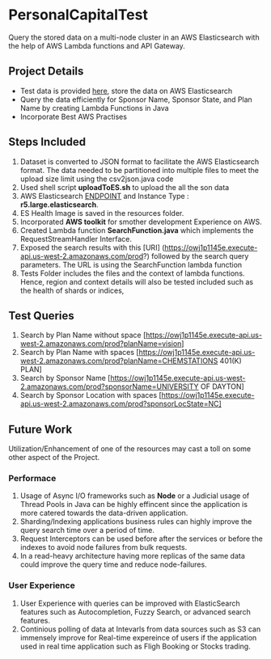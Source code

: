 # PersonalCapitalTest
Query the stored data on a multi-node cluster in an AWS Elasticsearch with the help of AWS Lambda functions and API Gateway.

## Project Details

- Test data is provided [here](http://askebsa.dol.gov/FOIA%20Files/2016/Latest/F_5500_2016_Latest.zip), store the data on AWS Elasticsearch
- Query the data efficiently for Sponsor Name, Sponsor State, and Plan Name by creating Lambda Functions in Java
- Incorporate Best AWS Practises

## Steps Included
 1. Dataset is converted to JSON format to facilitate the AWS Elasticsearch format. The data needed to be partitioned into multiple files to meet the upload size limit using the csv2json.java code
 2. Used shell script **uploadToES.sh** to upload the all the son data
 3. AWS Elasticsearch [ENDPOINT](https://search-personal-capital-test-4m773ana7dhcdm4rkvgkmqo2uu.us-east-2.es.amazonaws.com) and Instance Type : **r5.large.elasticsearch**.
 4. ES Health Image is saved in the resources folder.
 5. Incorporated **AWS toolkit** for smother development Experience on AWS.
 6. Created Lambda function **SearchFunction.java** which implements the RequestStreamHandler Interface.
 7. Exposed the search results with this [URI] (https://owj1p1145e.execute-api.us-west-2.amazonaws.com/prod?) followed by the search query parameters. The URL is using the SearchFunction lambda function 
 8. Tests Folder includes the files and the context of lambda functions. Hence, region and context details will also be tested included such as the health of shards or indices,

## Test Queries

  1. Search by Plan Name without space [https://owj1p1145e.execute-api.us-west-2.amazonaws.com/prod?planName=vision]
  2. Search by Plan Name with spaces [https://owj1p1145e.execute-api.us-west-2.amazonaws.com/prod?planName=CHEMSTATIONS 401(K) PLAN]
  3. Search by Sponsor Name [https://owj1p1145e.execute-api.us-west-2.amazonaws.com/prod?sponsorName=UNIVERSITY OF DAYTON]
  4. Search by Sponsor Location with spaces [https://owj1p1145e.execute-api.us-west-2.amazonaws.com/prod?sponsorLocState=NC]

## Future Work
Utilization/Enhancement of one of the resources may cast a toll on some other aspect of the Project.

### Performace
1. Usage of Async I/O frameworks such as **Node** or a Judicial usage of Thread Pools in Java can be highly effincent since the application is more catered towards the data-driven application.  
2. Sharding/Indexing applications business rules can highly improve the query search time over a period of time. 
3. Request Interceptors can be used before after the services or before the indexes to avoid node failures from bulk requests.
4. In a read-heavy architecture having more replicas of the same data could improve the query time and reduce node-failures. 

### User Experience
1. User Experience with queries can be improved with ElasticSearch features such as Autocompletion, Fuzzy Search, or advanced search features.
2. Continious polling of data at Intevarls from data sources such as S3 can immensely improve for Real-time expereince of users if the application used in real time application such as Fligh Booking or Stocks trading.
